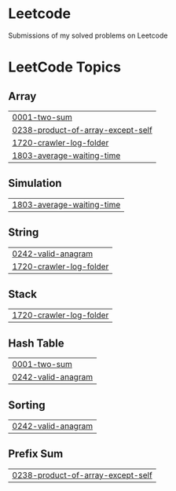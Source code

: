 # Leetcode
Submissions of my solved problems on Leetcode

<!---LeetCode Topics Start-->
# LeetCode Topics
## Array
|  |
| ------- |
| [0001-two-sum](https://github.com/samuelkiszka/Leetcode/tree/master/0001-two-sum) |
| [0238-product-of-array-except-self](https://github.com/samuelkiszka/Leetcode/tree/master/0238-product-of-array-except-self) |
| [1720-crawler-log-folder](https://github.com/samuelkiszka/Leetcode/tree/master/1720-crawler-log-folder) |
| [1803-average-waiting-time](https://github.com/samuelkiszka/Leetcode/tree/master/1803-average-waiting-time) |
## Simulation
|  |
| ------- |
| [1803-average-waiting-time](https://github.com/samuelkiszka/Leetcode/tree/master/1803-average-waiting-time) |
## String
|  |
| ------- |
| [0242-valid-anagram](https://github.com/samuelkiszka/Leetcode/tree/master/0242-valid-anagram) |
| [1720-crawler-log-folder](https://github.com/samuelkiszka/Leetcode/tree/master/1720-crawler-log-folder) |
## Stack
|  |
| ------- |
| [1720-crawler-log-folder](https://github.com/samuelkiszka/Leetcode/tree/master/1720-crawler-log-folder) |
## Hash Table
|  |
| ------- |
| [0001-two-sum](https://github.com/samuelkiszka/Leetcode/tree/master/0001-two-sum) |
| [0242-valid-anagram](https://github.com/samuelkiszka/Leetcode/tree/master/0242-valid-anagram) |
## Sorting
|  |
| ------- |
| [0242-valid-anagram](https://github.com/samuelkiszka/Leetcode/tree/master/0242-valid-anagram) |
## Prefix Sum
|  |
| ------- |
| [0238-product-of-array-except-self](https://github.com/samuelkiszka/Leetcode/tree/master/0238-product-of-array-except-self) |
<!---LeetCode Topics End-->